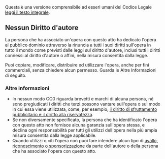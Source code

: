 Questa è una versione comprensibile ad esseri umani del Codice Legale [leggi il testo integrale](https://creativecommons.org/publicdomain/zero/1.0/legalcode.it).

## Nessun Diritto d'autore
La persona che ha associato un'opera con questo atto ha dedicato l'opera al pubblico dominio attraverso la rinuncia a tutti i suoi diritti sull'opera in tutto il mondo come previsti dalle leggi sul diritto d'autore, inclusi tutti i diritti connessi al diritto d'autore o affini, nella misura consentita dalla legge.

Puoi copiare, modificare, distribuire ed utilizzare l'opera, anche per fini commerciali, senza chiedere alcun permesso. Guarda le Altre Informazioni di seguito.

### Altre informazioni

- In nessun modo CC0 riguarda brevetti e marchi di alcuna persona, né sono pregiudicati i diritti che terzi possono vantare sull'opera o sul modo in cui essa viene utilizzata, come, per esempio, [il diritto di sfruttamento pubblicitario e il diritto alla riservatezza](https://wiki.creativecommons.org/Frequently_Asked_Questions#When_are_publicity_rights_relevant.3F).
- Se non diversamente specificato, la persona che ha identificato l'opera con questo atto non fornisce alcuna garanzia sull'opera stessa, e declina ogni responsabilità per tutti gli utilizzi dell'opera nella più ampia misura consentita dalla legge applicabile.
- Quando utilizzi o citi l'opera non puoi fare intendere alcun tipo di [avallo, riconoscimento o sponsorizzazione](https://creativecommons.org/publicdomain/zero/1.0/deed.it) da parte dell'autore o della persona che ha associato l'opera con questo atto.
